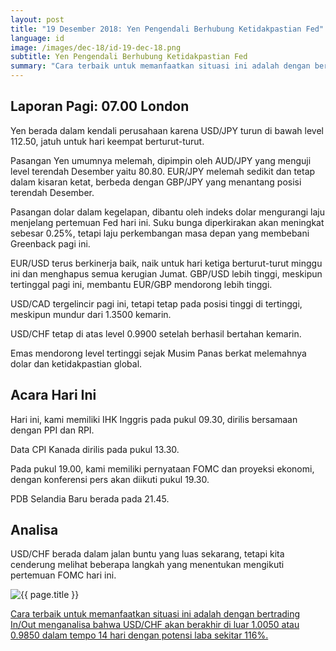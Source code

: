 ```yaml
---
layout: post
title: "19 Desember 2018: Yen Pengendali Berhubung Ketidakpastian Fed"
language: id
image: /images/dec-18/id-19-dec-18.png
subtitle: Yen Pengendali Berhubung Ketidakpastian Fed
summary: "Cara terbaik untuk memanfaatkan situasi ini adalah dengan bertrading In/Out menganalisa bahwa USD/CHF akan berakhir di luar 1.0050 atau 0.9850 dalam tempo 14 hari dengan potensi laba sekitar 116%."
---
```

## Laporan Pagi: 07.00 London

Yen berada dalam kendali perusahaan karena USD/JPY turun di bawah level 112.50, jatuh untuk hari keempat berturut-turut.

Pasangan Yen umumnya melemah, dipimpin oleh AUD/JPY yang menguji level terendah Desember yaitu 80.80. EUR/JPY melemah sedikit dan tetap dalam kisaran ketat, berbeda dengan GBP/JPY yang menantang posisi terendah Desember.

Pasangan dolar dalam kegelapan, dibantu oleh indeks dolar mengurangi laju menjelang pertemuan Fed hari ini. Suku bunga diperkirakan akan meningkat sebesar 0.25%, tetapi laju perkembangan masa depan yang membebani Greenback pagi ini.

EUR/USD terus berkinerja baik, naik untuk hari ketiga berturut-turut minggu ini dan menghapus semua kerugian Jumat. GBP/USD lebih tinggi, meskipun tertinggal pagi ini, membantu EUR/GBP mendorong lebih tinggi.

USD/CAD tergelincir pagi ini, tetapi tetap pada posisi tinggi di tertinggi, meskipun mundur dari 1.3500 kemarin.

USD/CHF tetap di atas level 0.9900 setelah berhasil bertahan kemarin.

Emas mendorong level tertinggi sejak Musim Panas berkat melemahnya dolar dan ketidakpastian global.

## Acara Hari Ini

Hari ini, kami memiliki IHK Inggris pada pukul 09.30, dirilis bersamaan dengan PPI dan RPI.

Data CPI Kanada dirilis pada pukul 13.30.

Pada pukul 19.00, kami memiliki pernyataan FOMC dan proyeksi ekonomi, dengan konferensi pers akan diikuti pukul 19.30.

PDB Selandia Baru berada pada 21.45.

## Analisa

USD/CHF berada dalam jalan buntu yang luas sekarang, tetapi kita cenderung melihat beberapa langkah yang menentukan mengikuti pertemuan FOMC hari ini.

<img src="{{ site.url }}/images/dec-18/id-19-dec-18.png" alt="{{ page.title }}" title="{{ page.title }}">

<a href="%LINK%%?currency=USD&market=forex&underlying=frxUSDCHF&formname=endsinout&duration_amount=14&duration_units=d&amount=10&amount_type=stake&expiry_type=duration&barrier_high=1.0050&barrier_low=0.9850" target="_blank" rel="noopener">Cara terbaik untuk memanfaatkan situasi ini adalah dengan bertrading In/Out menganalisa bahwa USD/CHF akan berakhir di luar 1.0050 atau 0.9850 dalam tempo 14 hari dengan potensi laba sekitar 116%.</a>
